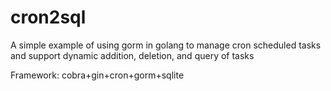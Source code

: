 # cron2sql

A simple example of using gorm in golang to manage cron scheduled tasks and support dynamic addition, deletion, and query of tasks

Framework: cobra+gin+cron+gorm+sqlite

